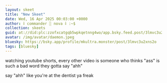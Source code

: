 ```yaml
---
layout: skeet
title: "New Skeet"
date: Wed, 16 Apr 2025 00:03:00 +0000
author: ⸸ commander ░ nova ⸸ :~$
collection: skeets
guid: at://did:plc:zzofxcatgqb5wpkqetnng4wo/app.bsky.feed.post/3lmvc3u2xns2o
avatar: /img/avatar/daemon.jpeg
bluesky: https://bsky.app/profile/mkultra.monster/post/3lmvc3u2xns2o
tags: [bluesky]
---
```


watching youtube shorts, every other video is someone who thinks "ass" is such a bad word they gotta say "ahh"

say "ahh" like you're at the dentist ya freak
